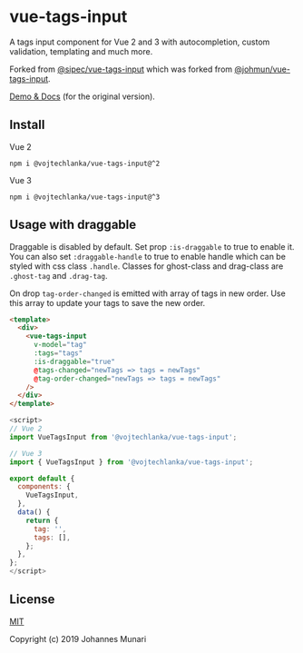 # vue-tags-input

A tags input component for Vue 2 and 3 with autocompletion, custom validation, templating and much more.

Forked from [@sipec/vue-tags-input](https://github.com/sipec/vue-tags-input) which was forked from [@johmun/vue-tags-input](https://www.npmjs.com/package/@johmun/vue-tags-input).

[Demo & Docs](http://www.vue-tags-input.com) (for the original version).


## Install

Vue 2
```
npm i @vojtechlanka/vue-tags-input@^2
```

Vue 3
```
npm i @vojtechlanka/vue-tags-input@^3
```

## Usage with draggable

Draggable is disabled by default. Set prop `:is-draggable` to true to enable it. You can also set `:draggable-handle` to true to enable handle which can be styled with css class `.handle`. Classes for ghost-class and drag-class are `.ghost-tag` and `.drag-tag`.

On drop `tag-order-changed` is emitted with array of tags in new order. Use this array to update your tags to save the new order.

```html
<template>
  <div>
    <vue-tags-input
      v-model="tag"
      :tags="tags"
      :is-draggable="true"
      @tags-changed="newTags => tags = newTags"
      @tag-order-changed="newTags => tags = newTags"
    />
  </div>
</template>
```

```javascript
<script>
// Vue 2
import VueTagsInput from '@vojtechlanka/vue-tags-input';

// Vue 3
import { VueTagsInput } from '@vojtechlanka/vue-tags-input';

export default {
  components: {
    VueTagsInput,
  },
  data() {
    return {
      tag: '',
      tags: [],
    };
  },
};
</script>
```

## License

[MIT](https://opensource.org/licenses/MIT)

Copyright (c) 2019 Johannes Munari